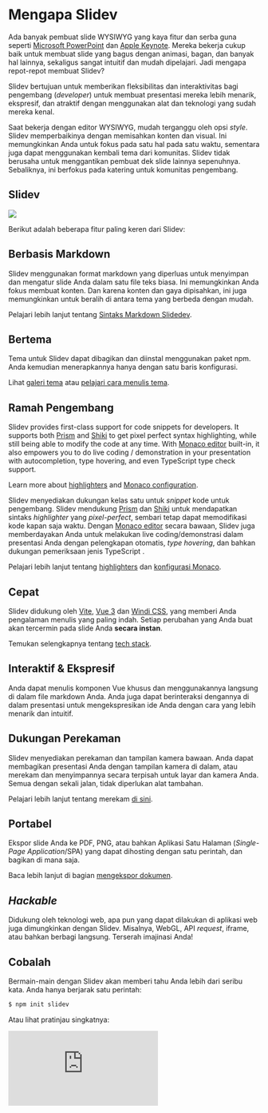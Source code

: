 # Mengapa Slidev

Ada banyak pembuat slide WYSIWYG yang kaya fitur dan serba guna seperti [Microsoft PowerPoint](https://www.microsoft.com/en-us/microsoft-365/powerpoint) dan [Apple Keynote](https://www.apple.com/keynote/). Mereka bekerja cukup baik untuk membuat slide yang bagus dengan animasi, bagan, dan banyak hal lainnya, sekaligus sangat intuitif dan mudah dipelajari. Jadi mengapa repot-repot membuat Slidev?

Slidev bertujuan untuk memberikan fleksibilitas dan interaktivitas bagi pengembang (*developer*) untuk membuat presentasi mereka lebih menarik, ekspresif, dan atraktif dengan menggunakan alat dan teknologi yang sudah mereka kenal.

Saat bekerja dengan editor WYSIWYG, mudah terganggu oleh opsi *style*. Slidev memperbaikinya dengan memisahkan konten dan visual. Ini memungkinkan Anda untuk fokus pada satu hal pada satu waktu, sementara juga dapat menggunakan kembali tema dari komunitas. Slidev tidak berusaha untuk menggantikan pembuat dek slide lainnya sepenuhnya. Sebaliknya, ini berfokus pada katering untuk komunitas pengembang.

## Slidev

![](/screenshots/cover.png)

Berikut adalah beberapa fitur paling keren dari Slidev:

## Berbasis Markdown

Slidev menggunakan format markdown yang diperluas untuk menyimpan dan mengatur slide Anda dalam satu file teks biasa. Ini memungkinkan Anda fokus membuat konten. Dan karena konten dan gaya dipisahkan, ini juga memungkinkan untuk beralih di antara tema yang berbeda dengan mudah.

Pelajari lebih lanjut tentang [Sintaks Markdown Slidedev](/guide/syntax).

## Bertema

Tema untuk Slidev dapat dibagikan dan diinstal menggunakan paket npm. Anda kemudian menerapkannya hanya dengan satu baris konfigurasi.

Lihat [galeri tema](/themes/gallery) atau [pelajari cara menulis tema](/themes/write-a-theme).

## Ramah Pengembang

Slidev provides first-class support for code snippets for developers. It supports both [Prism](https://prismjs.com/) and [Shiki](https://github.com/shikijs/shiki) to get pixel perfect syntax highlighting, while still being able to modify the code at any time. With [Monaco editor](https://microsoft.github.io/monaco-editor/) built-in, it also empowers you to do live coding / demonstration in your presentation with autocompletion, type hovering, and even TypeScript type check support.

Learn more about [highlighters](/custom/highlighters) and [Monaco configuration](/custom/config-monaco).

Slidev menyediakan dukungan kelas satu untuk *snippet* kode untuk pengembang. Slidev mendukung [Prism](https://prismjs.com/) dan [Shiki](https://github.com/shikijs/shiki) untuk mendapatkan sintaks *highlighter* yang *pixel-perfect*, sembari tetap dapat memodifikasi kode kapan saja waktu. Dengan [Monaco editor](https://microsoft.github.io/monaco-editor/) secara bawaan, Slidev juga memberdayakan Anda untuk melakukan live coding/demonstrasi dalam presentasi Anda dengan pelengkapan otomatis, *type hovering*, dan bahkan dukungan pemeriksaan jenis TypeScript .

Pelajari lebih lanjut tentang [highlighters](/custom/highlighters) dan [konfigurasi Monaco](/custom/config-monaco).

## Cepat

Slidev didukung oleh [Vite](https://vitejs.dev/), [Vue 3](https://v3.vuejs.org/) dan [Windi CSS](https://windicss.org/), yang memberi Anda pengalaman menulis yang paling indah. Setiap perubahan yang Anda buat akan tercermin pada slide Anda **secara instan**.

Temukan selengkapnya tentang [tech stack](/guide/#tech-stack).

## Interaktif & Ekspresif

Anda dapat menulis komponen Vue khusus dan menggunakannya langsung di dalam file markdown Anda. Anda juga dapat berinteraksi dengannya di dalam presentasi untuk mengekspresikan ide Anda dengan cara yang lebih menarik dan intuitif.

## Dukungan Perekaman

Slidev menyediakan perekaman dan tampilan kamera bawaan. Anda dapat membagikan presentasi Anda dengan tampilan kamera di dalam, atau merekam dan menyimpannya secara terpisah untuk layar dan kamera Anda. Semua dengan sekali jalan, tidak diperlukan alat tambahan.

Pelajari lebih lanjut tentang merekam [di sini](/guide/recording).

## Portabel

Ekspor slide Anda ke PDF, PNG, atau bahkan Aplikasi Satu Halaman (*Single-Page Application*/SPA) yang dapat dihosting dengan satu perintah, dan bagikan di mana saja.

Baca lebih lanjut di bagian [mengekspor dokumen](/panduan/mengekspor).

## *Hackable*

Didukung oleh teknologi web, apa pun yang dapat dilakukan di aplikasi web juga dimungkinkan dengan Slidev. Misalnya, WebGL, API *request*, iframe, atau bahkan berbagi langsung. Terserah imajinasi Anda!

## Cobalah

Bermain-main dengan Slidev akan memberi tahu Anda lebih dari seribu kata. Anda hanya berjarak satu perintah:

```bash
$ npm init slidev
```

Atau lihat pratinjau singkatnya:

<div class="aspect-9/16 relative">
<iframe class="rounded w-full shadow-md border-none" src="https://www.youtube.com/embed/eW7v-2ZKZOU" title="YouTube video player" frameborder="0" allow="accelerometer; autoplay; clipboard-write; encrypted-media; gyroscope; picture-in-picture" allowfullscreen></iframe>
</div>
